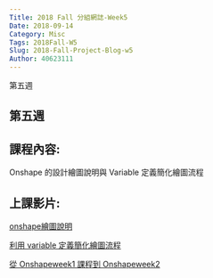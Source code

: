 ```yaml
---
Title: 2018 Fall 分組網誌-Week5
Date: 2018-09-14 
Category: Misc
Tags: 2018Fall-W5
Slug: 2018-Fall-Project-Blog-w5
Author: 40623111
---
```


第五週

<!-- PELICAN_END_SUMMARY -->

第五週
-----

課程內容:
-----
Onshape 的設計繪圖說明與 Variable 定義簡化繪圖流程

上課影片:
-----
[onshape繪圖說明](https://www.youtube.com/watch?v=0SKgCf2zJV8)

[利用 variable 定義簡化繪圖流程](https://www.youtube.com/watch?v=0SKgCf2zJV8&t=345s)

[從 Onshapeweek1 課程到 Onshapeweek2](https://www.youtube.com/watch?v=GE48pZWK8vI)